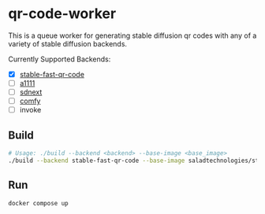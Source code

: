 # qr-code-worker
This is a queue worker for generating stable diffusion qr codes with any of a variety of stable diffusion backends.

Currently Supported Backends:
- [x] [stable-fast-qr-code](https://github.com/SaladTechnologies/stable-fast-qr-demo)
- [ ] [a1111](https://github.com/SaladTechnologies/a1111-dynamic)
- [ ] [sdnext](https://github.com/SaladTechnologies/sdnext-dynamic)
- [ ] [comfy](https://github.com/SaladTechnologies/comfyui-dynamic)
- [ ] invoke

## Build
```bash
# Usage: ./build --backend <backend> --base-image <base_image>
./build --backend stable-fast-qr-code --base-image saladtechnologies/stable-fast-qr-code:0.4.0-baked
```

## Run
```bash
docker compose up
```